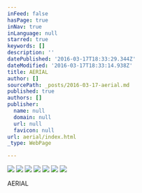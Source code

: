 ```yaml
---
inFeed: false
hasPage: true
inNav: true
inLanguage: null
starred: true
keywords: []
description: ''
datePublished: '2016-03-17T18:33:29.344Z'
dateModified: '2016-03-17T18:33:14.938Z'
title: AERIAL
author: []
sourcePath: _posts/2016-03-17-aerial.md
published: true
authors: []
publisher:
  name: null
  domain: null
  url: null
  favicon: null
url: aerial/index.html
_type: WebPage

---
```

![](https://the-grid-user-content.s3-us-west-2.amazonaws.com/48f42742-3ddb-4ae8-a702-554aa7e6b629.jpg)
![](https://the-grid-user-content.s3-us-west-2.amazonaws.com/6968eacf-4d2a-40be-9c9e-370cbdfff1d5.jpg)
![](https://the-grid-user-content.s3-us-west-2.amazonaws.com/41fd0cd8-92c3-44cf-95cf-613058c85460.jpg)
![](https://the-grid-user-content.s3-us-west-2.amazonaws.com/69646953-cc4e-4c91-b6ac-fea463d43da8.jpg)
![](https://the-grid-user-content.s3-us-west-2.amazonaws.com/6f5b1c34-e581-4b7e-a578-04cb8c758a91.jpg)
![](https://the-grid-user-content.s3-us-west-2.amazonaws.com/21e73ca0-0c84-44ca-bf38-73c21f931511.jpg)
![](https://the-grid-user-content.s3-us-west-2.amazonaws.com/e6509df7-e171-429c-ba35-36e1f85f9963.jpg)

AERIAL